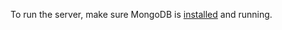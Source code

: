 To run the server, make sure MongoDB is [installed](https://www.mongodb.com/docs/manual/administration/install-community/#std-label-install-mdb-community-edition) and running.